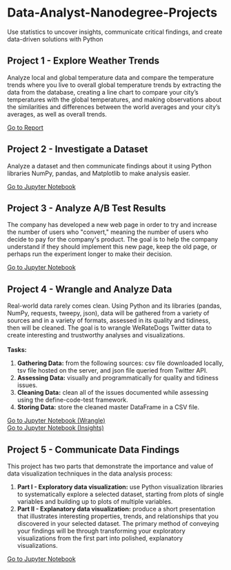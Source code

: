 # Data-Analyst-Nanodegree-Projects
Use statistics to uncover insights, communicate critical findings, and create data-driven solutions with Python

## Project 1 - Explore Weather Trends
Analyze local and global temperature data and compare the temperature trends where you live to overall global temperature trends by extracting the data from the 
database, creating a line chart to compare your city’s temperatures with the global temperatures, and making observations about the similarities and differences between 
the world averages and your city’s averages, as well as overall trends.

[Go to Report](Project-1_Explore-Weather-Trends/Project-1_Report.png)

## Project 2 - Investigate a Dataset
Analyze a dataset and then communicate findings about it using Python libraries NumPy, pandas, and Matplotlib to make analysis easier.

[Go to Jupyter Notebook](Project-2_Investigate-a-Dataset/Project-2_Investigate_a_Dataset.ipynb)

## Project 3 - Analyze A/B Test Results
The company has developed a new web page in order to try and increase the number of users who "convert," meaning the number of users who decide to pay for the company's 
product. The goal is to help the company understand if they should implement this new page, keep the old page, or perhaps run the experiment longer to make their 
decision.

[Go to Jupyter Notebook](Project-3_Analyze-AB-Test-Results/Project-3_Analyze_ab_test_results_notebook.ipynb)

## Project 4 - Wrangle and Analyze Data
Real-world data rarely comes clean. Using Python and its libraries (pandas, NumPy, requests, tweepy, json), data will be gathered from a variety of sources and in a 
variety of formats, assessed in its quality and tidiness, then will be cleaned. The goal is to wrangle WeRateDogs Twitter data to create interesting and trustworthy
analyses and visualizations.<br><br>
**Tasks:**
1. **Gathering Data:** from the following sources: csv file downloaded locally, tsv file hosted on the server, and json file queried from Twitter API.
2. **Assessing Data:** visually and programmatically for quality and tidiness issues.
3. **Cleaning Data:** clean all of the issues documented while assessing using the define-code-test framework.
4. **Storing Data:** store the cleaned master DataFrame in a CSV file.

[Go to Jupyter Notebook (Wrangle)](Project-4_Wrangle-and-Analyze-Data/Project-4_Wrangle.ipynb)<br>
[Go to Jupyter Notebook (Insights)](Project-4_Wrangle-and-Analyze-Data/Project-4_Insights.ipynb)

## Project 5 - Communicate Data Findings
This project has two parts that demonstrate the importance and value of data visualization techniques in the data analysis process:
1. **Part I - Exploratory data visualization:** use Python visualization libraries to systematically explore a selected dataset, starting from plots of single 
variables and building up to plots of multiple variables.
2. **Part II - Explanatory data visualization:** produce a short presentation that illustrates interesting properties, trends, and relationships that you discovered in 
your selected dataset. The primary method of conveying your findings will be through transforming your exploratory visualizations from the first part into polished, 
explanatory visualizations.

[Go to Jupyter Notebook](Project-5_Communicate-Data-Findings/Project-5_Analyze_ab_test_results_notebook.ipynb)
